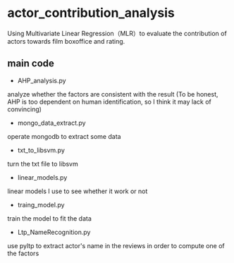 # actor_contribution_analysis
Using Multivariate Linear Regression（MLR）to evaluate the contribution of actors towards film boxoffice and rating.

## main code
* AHP_analysis.py

analyze whether the factors are consistent with the result
(To be honest, AHP is too dependent on human identification, so I think it may lack of convincing)

* mongo_data_extract.py

operate mongodb to extract some data

* txt_to_libsvm.py

turn the txt file to libsvm

* linear_models.py

linear models I use to see whether it work or not

* traing_model.py	

train the model to fit the data

* Ltp_NameRecognition.py

use pyltp to extract actor's name in the reviews in order to compute one of the factors
